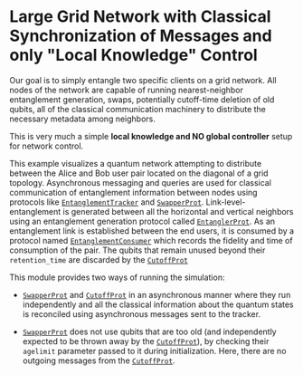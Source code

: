 # Large Grid Network with Classical Synchronization of Messages and only "Local Knowledge" Control

Our goal is to simply entangle two specific clients on a grid network.
All nodes of the network are capable of running nearest-neighbor entanglement generation, swaps, potentially cutoff-time deletion of old qubits, all of the classical communication machinery to distribute the necessary metadata among neighbors.

This is very much a simple **local knowledge and NO global controller** setup for network control.

This example visualizes a quantum network attempting to distribute between the Alice and Bob user pair located on the diagonal of a grid topology.
Asynchronous messaging and queries are used for classical communication of entanglement information between nodes using protocols like [`EntanglementTracker`](@ref) and [`SwapperProt`](@ref).
Link-level-entanglement is generated between all the horizontal and vertical neighbors using an entanglement generation protocol called [`EntanglerProt`](@ref).
As an entanglement link is established between the end users, it is consumed by a protocol named [`EntanglementConsumer`](@ref) which records the fidelity and time of consumption of the pair.
The qubits that remain unused beyond their `retention_time` are discarded by the [`CutoffProt`](@ref)


This module provides two ways of running the simulation:

- [`SwapperProt`](@ref) and [`CutoffProt`](@ref) in an asynchronous manner where they run independently and all the classical information about the quantum states is reconciled using asynchronous messages sent to the tracker.

- [`SwapperProt`](@ref) does not use qubits that are too old (and independently expected to be thrown away by the [`CutoffProt`](@ref)), by checking their `agelimit` parameter passed to it during initialization. Here, there are no outgoing messages from the [`CutoffProt`](@ref).